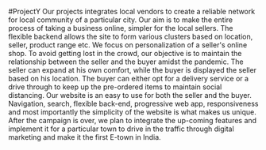 #ProjectY
Our projects integrates local vendors to create a reliable network for local community of a particular city.
Our aim is to make the entire process of taking a business online, simpler for the local sellers. The flexible backend allows the site to form various clusters based on location, seller, product range etc. 
We focus on personalization of a seller's online shop. To avoid getting lost in the crowd, our objective is to maintain the relationship between the seller and the buyer amidst the pandemic. The seller can expand at his own comfort, while the buyer is displayed the seller based on his location. The buyer can either opt for a delivery service or a drive through to keep up the pre-ordered items to maintain social distancing. 
Our website is an easy to use for both the seller and the buyer. Navigation, search, flexible back-end, progressive web app, responsiveness and most importantly the simplicity of the website is what makes us unique. After the campaign is over, we plan to integrate the up-coming features and implement it for a particular town to drive in the traffic through digital marketing and make it the first E-town in India.
